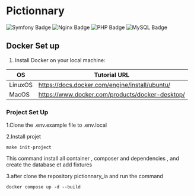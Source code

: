 # Pictionnary 

![Symfony Badge](https://img.shields.io/badge/symfony-7.2.6-blue.svg?logo=symfony&logoColor=fff&style=flat)
![Nginx Badge](https://img.shields.io/badge/nginx_alpine-1.25-green.svg?logo=nginx&logoColor=fff&style=flat)
![PHP Badge](https://img.shields.io/badge/php-8.4-yellow.svg?logo=php&logoColor=fff&style=flat)
![MySQL Badge](https://img.shields.io/badge/mysql-latest-purple.svg?logo=mysql&logoColor=fff&style=flat)



## Docker Set up

1. Install Docker on your local machine:

| OS      | Tutorial URL                                    |
| ------- | ----------------------------------------------- |
| LinuxOS | https://docs.docker.com/engine/install/ubuntu/  |
| MacOS   | https://www.docker.com/products/docker-desktop/ |


### Project Set Up

1.Clone the .env.example file to .env.local 

2.Install projet 

```
make init-project
```
This command install all container , composer and dependencies , and create the database et add fixtures

3.after clone the repository pictionnary_ia and run the command

```docker compose up -d --build```